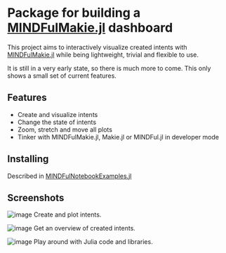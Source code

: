 # Package for building a [MINDFulMakie.jl](https://github.com/UniStuttgart-IKR/MINDFulMakie.jl) dashboard 

This project aims to interactively visualize created intents with [MINDFulMakie.jl](https://github.com/UniStuttgart-IKR/MINDFulMakie.jl) while being lightweight, trivial and flexible to use. 

It is still in a very early state, so there is much more to come. This only shows a small set of current features.


## Features

- Create and visualize intents
- Change the state of intents
- Zoom, stretch and move all plots
- Tinker with MINDFulMakie.jl, Makie.jl or MINDFul.jl in developer mode


## Installing

Described in [MINDFulNotebookExamples.jl](https://github.com/UniStuttgart-IKR/MINDFulNotebookExamples.jl)


## Screenshots
![image](https://github.com/UniStuttgart-IKR/MINDFulPluto.jl/assets/16525967/f97b6bee-c032-4578-b3f6-fd6baa7e2655)
Create and plot intents.


![image](https://github.com/UniStuttgart-IKR/MINDFulPluto.jl/assets/16525967/96e3218c-c8b3-446d-95e9-17b95566130f)
Get an overview of created intents.


![image](https://github.com/UniStuttgart-IKR/MINDFulPluto.jl/assets/16525967/b18ff304-7d96-4c7c-97b0-6330504b3653)
Play around with Julia code and libraries.

